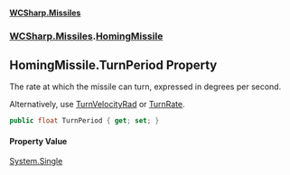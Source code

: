 #### [WCSharp\.Missiles](README.md 'README')
### [WCSharp\.Missiles](WCSharp.Missiles.md 'WCSharp\.Missiles').[HomingMissile](WCSharp.Missiles.HomingMissile.md 'WCSharp\.Missiles\.HomingMissile')

## HomingMissile\.TurnPeriod Property

The rate at which the missile can turn, expressed in degrees per second\.

Alternatively, use [TurnVelocityRad](WCSharp.Missiles.HomingMissile.TurnVelocityRad.md 'WCSharp\.Missiles\.HomingMissile\.TurnVelocityRad') or [TurnRate](WCSharp.Missiles.HomingMissile.TurnRate.md 'WCSharp\.Missiles\.HomingMissile\.TurnRate').

```csharp
public float TurnPeriod { get; set; }
```

#### Property Value
[System\.Single](https://learn.microsoft.com/en-us/dotnet/api/system.single 'System\.Single')